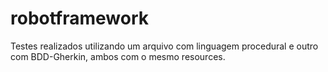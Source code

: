 ﻿# robotframework

Testes realizados utilizando um arquivo com linguagem procedural e outro com BDD-Gherkin, ambos com o mesmo resources.
